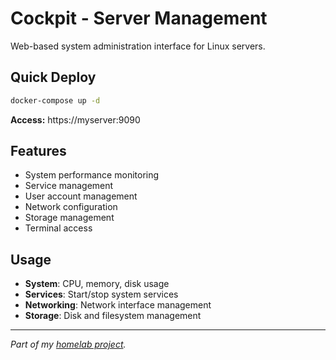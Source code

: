 # Cockpit - Server Management

Web-based system administration interface for Linux servers.

## Quick Deploy
```bash
docker-compose up -d
```
**Access:** https://myserver:9090

## Features
- System performance monitoring
- Service management
- User account management
- Network configuration
- Storage management
- Terminal access

## Usage
- **System**: CPU, memory, disk usage
- **Services**: Start/stop system services
- **Networking**: Network interface management
- **Storage**: Disk and filesystem management
---
_Part of my [homelab project](../../README.md)._